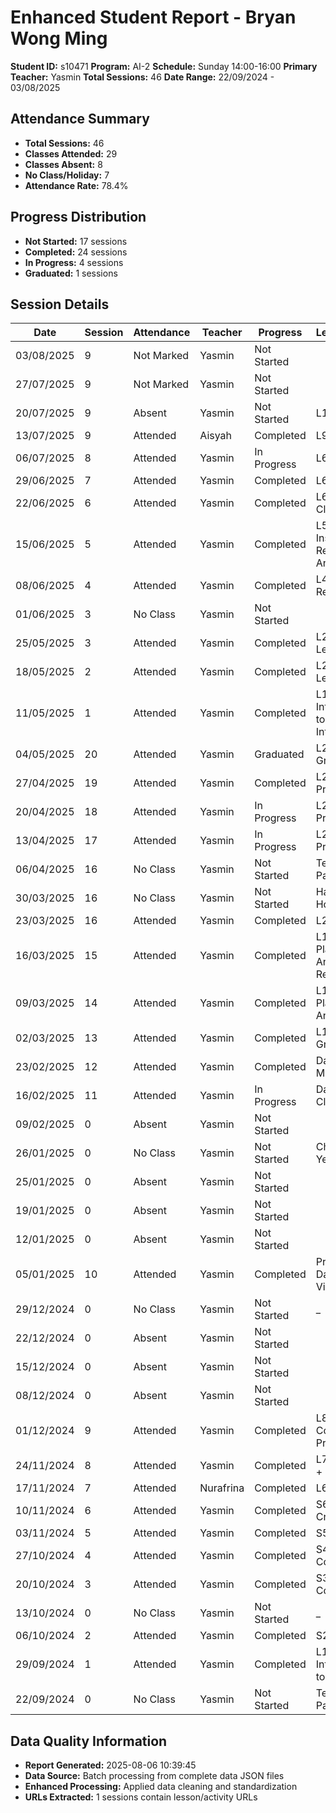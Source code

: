 # Enhanced Student Report - Bryan Wong Ming

**Student ID:** s10471
**Program:** AI-2
**Schedule:** Sunday 14:00-16:00
**Primary Teacher:** Yasmin
**Total Sessions:** 46
**Date Range:** 22/09/2024 - 03/08/2025

## Attendance Summary

- **Total Sessions:** 46
- **Classes Attended:** 29
- **Classes Absent:** 8
- **No Class/Holiday:** 7
- **Attendance Rate:** 78.4%

## Progress Distribution

- **Not Started:** 17 sessions
- **Completed:** 24 sessions
- **In Progress:** 4 sessions
- **Graduated:** 1 sessions

## Session Details

| Date | Session | Attendance | Teacher | Progress | Lesson/Topic |
|------|---------|------------|---------|----------|---------------|
| 03/08/2025 | 9 | Not Marked | Yasmin | Not Started |  |
| 27/07/2025 | 9 | Not Marked | Yasmin | Not Started |  |
| 20/07/2025 | 9 | Absent | Yasmin | Not Started | L10 |
| 13/07/2025 | 9 | Attended | Aisyah | Completed | L9: Project 3 |
| 06/07/2025 | 8 | Attended | Yasmin | In Progress | L6: Project 2 |
| 29/06/2025 | 7 | Attended | Yasmin | Completed | L6: Clustering |
| 22/06/2025 | 6 | Attended | Yasmin | Completed | L6: Classification |
| 15/06/2025 | 5 | Attended | Yasmin | Completed | L5: Instragram Reach Analytics |
| 08/06/2025 | 4 | Attended | Yasmin | Completed | L4: Regression |
| 01/06/2025 | 3 | No Class | Yasmin | Not Started |  |
| 25/05/2025 | 3 | Attended | Yasmin | Completed | L2: Machine Learning |
| 18/05/2025 | 2 | Attended | Yasmin | Completed | L2: Machine Learning |
| 11/05/2025 | 1 | Attended | Yasmin | Completed | L1: Introduction to Artificial Intelligence |
| 04/05/2025 | 20 | Attended | Yasmin | Graduated | L22: Graduation |
| 27/04/2025 | 19 | Attended | Yasmin | Completed | L21: Final Project |
| 20/04/2025 | 18 | Attended | Yasmin | In Progress | L21: Final Project |
| 13/04/2025 | 17 | Attended | Yasmin | In Progress | L21: Final Project |
| 06/04/2025 | 16 | No Class | Yasmin | Not Started | Teacher Parent Day |
| 30/03/2025 | 16 | No Class | Yasmin | Not Started | Hari Raya Holiday |
| 23/03/2025 | 16 | Attended | Yasmin | Completed | L20: Quiz 2 |
| 16/03/2025 | 15 | Attended | Yasmin | Completed | L19: Google Play Store Analysis Report |
| 09/03/2025 | 14 | Attended | Yasmin | Completed | L18: Google Play Store Analysis |
| 02/03/2025 | 13 | Attended | Yasmin | Completed | L16:Data Grouping |
| 23/02/2025 | 12 | Attended | Yasmin | Completed | Data Manipulation |
| 16/02/2025 | 11 | Attended | Yasmin | In Progress | Data Cleaning |
| 09/02/2025 | 0 | Absent | Yasmin | Not Started |  |
| 26/01/2025 | 0 | No Class | Yasmin | Not Started | Chinese New Year Holiday |
| 25/01/2025 | 0 | Absent | Yasmin | Not Started |  |
| 19/01/2025 | 0 | Absent | Yasmin | Not Started |  |
| 12/01/2025 | 0 | Absent | Yasmin | Not Started |  |
| 05/01/2025 | 10 | Attended | Yasmin | Completed | PrettyTable + Data Visualization |
| 29/12/2024 | 0 | No Class | Yasmin | Not Started | _ |
| 22/12/2024 | 0 | Absent | Yasmin | Not Started |  |
| 15/12/2024 | 0 | Absent | Yasmin | Not Started |  |
| 08/12/2024 | 0 | Absent | Yasmin | Not Started |  |
| 01/12/2024 | 9 | Attended | Yasmin | Completed | L8: Project 2 Covid 19 Prediciton |
| 24/11/2024 | 8 | Attended | Yasmin | Completed | L7: Functions + Packages |
| 17/11/2024 | 7 | Attended | Nurafrina | Completed | L6: Dictionary |
| 10/11/2024 | 6 | Attended | Yasmin | Completed | S6: Ice Cream Shop |
| 03/11/2024 | 5 | Attended | Yasmin | Completed | S5: Loops |
| 27/10/2024 | 4 | Attended | Yasmin | Completed | S4: Conditions |
| 20/10/2024 | 3 | Attended | Yasmin | Completed | S3: Lists and Conditions |
| 13/10/2024 | 0 | No Class | Yasmin | Not Started | _ |
| 06/10/2024 | 2 | Attended | Yasmin | Completed | S2: Variables |
| 29/09/2024 | 1 | Attended | Yasmin | Completed | L1: Introduction to Python |
| 22/09/2024 | 0 | No Class | Yasmin | Not Started | Teacher Parent Day |

## Data Quality Information

- **Report Generated:** 2025-08-06 10:39:45
- **Data Source:** Batch processing from complete data JSON files
- **Enhanced Processing:** Applied data cleaning and standardization
- **URLs Extracted:** 1 sessions contain lesson/activity URLs
